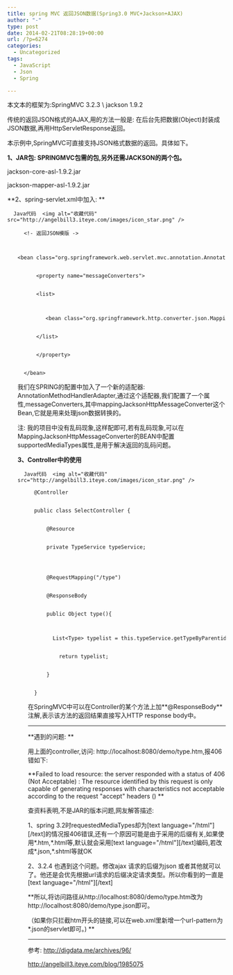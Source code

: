 ```yaml
---
title: spring MVC 返回JSON数据(Spring3.0 MVC+Jackson+AJAX)
author: "-"
type: post
date: 2014-02-21T08:28:19+00:00
url: /?p=6274
categories:
  - Uncategorized
tags:
  - JavaScript
  - Json
  - Spring

---
```

本文本的框架为:SpringMVC 3.2.3 \ jackson 1.9.2

传统的返回JSON格式的AJAX,用的方法一般是: 在后台先把数据(Object)封装成JSON数据,再用HttpServletResponse返回。

本示例中,SpringMVC可直接支持JSON格式数据的返回。具体如下。

**1、JAR包: SPRINGMVC包需的包,另外还需JACKSON的两个包。**
  
jackson-core-asl-1.9.2.jar
  
jackson-mapper-asl-1.9.2.jar

**2、spring-servlet.xml中加入: **


  
    
      Java代码  <img alt="收藏代码" src="http://angelbill3.iteye.com/images/icon_star.png" />
  
  
  <ol start="1">
    
      <!- 返回JSON模版 ->
    
    
      <bean class="org.springframework.web.servlet.mvc.annotation.AnnotationMethodHandlerAdapter" >
    
    
          <property name="messageConverters">
    
    
          <list>
    
    
               <bean class="org.springframework.http.converter.json.MappingJacksonHttpMessageConverter" />
    
    
          </list>
    
    
          </property>
    
    
      </bean>
    
  

我们在SPRING的配置中加入了一个新的适配器: AnnotationMethodHandlerAdapter,通过这个适配器,我们配置了一个属性,messageConverters,其中mappingJacksonHttpMessageConverter这个Bean,它就是用来处理json数据转换的。
  
注: 我的项目中没有乱码现象,这样配即可,若有乱码现象,可以在MappingJacksonHttpMessageConverter的BEAN中配置supportedMediaTypes属性,是用于解决返回的乱码问题。

**3、Controller中的使用**


  
    
      Java代码  <img alt="收藏代码" src="http://angelbill3.iteye.com/images/icon_star.png" />
  
  
  <ol start="1">
    
      @Controller
    
    
      public class SelectController {
    
    
          @Resource
    
    
          private TypeService typeService;
    
    
    
    
          @RequestMapping("/type")
    
    
          @ResponseBody
    
    
          public Object type(){
    
    
              List<Type> typelist = this.typeService.getTypeByParentid(Const.TYPE_DAILY);
    
    
              return typelist;
    
    
          }
    
    
      }
    
  

在SpringMVC中可以在Controller的某个方法上加**@ResponseBody**注解,表示该方法的返回结果直接写入HTTP response body中。

--------------
  
**遇到的问题: **

用上面的controller,访问: http://localhost:8080/demo/type.htm,报406错如下: 
  
**Failed to load resource: the server responded with a status of 406 (Not Acceptable) :  The resource identified by this request is only capable of generating responses with characteristics not acceptable according to the request "accept" headers () **

查资料表明,不是JAR的版本问题,网友解答描述: 

1、spring 3.2时requestedMediaTypes却为[text language="/html"][/text]的情况报406错误,还有一个原因可能是由于采用的后缀有关,如果使用\*.htm,\*.html等,默认就会采用[text language="/html"][/text]编码,若改成\*.json,\*.shtml等就OK

2、3.2.4 也遇到这个问题。修改ajax 请求的后缀为json 或者其他就可以了。他还是会优先根据url请求的后缀决定请求类型。所以你看到的一直是[text language="/html"][/text]

**所以,将访问路径从http://localhost:8080/demo/type.htm改为http://localhost:8080/demo/type.json即可。
  
（如果你只拦截htm开头的链接,可以在web.xml里新增一个url-pattern为*.json的servlet即可。) **

--------------
  
参考: http://digdata.me/archives/96/

http://angelbill3.iteye.com/blog/1985075